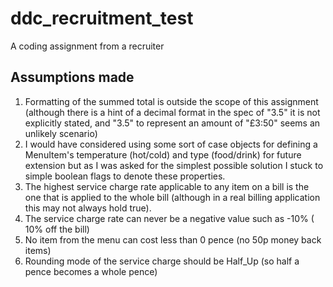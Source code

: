 # ddc_recruitment_test
A coding assignment from a recruiter 

## Assumptions made
1. Formatting of the summed total is outside the scope of this assignment 
(although there is a hint of a decimal format in the spec of "3.5" it is not explicitly stated, 
and "3.5" to represent an amount of "£3:50" seems an unlikely scenario)
1. I would have considered using some sort of case objects for defining a MenuItem's
temperature (hot/cold) and type (food/drink) for future extension but as I was asked for the simplest 
possible solution I stuck to simple boolean flags to denote these properties.
1. The highest service charge rate applicable to any item on a bill
is the one that is applied to the whole bill (although in a real billing application this may not
always hold true).
1. The service charge rate can never be a negative value such as -10% ( 10% off the bill)
1. No item from the menu can cost less than 0 pence (no 50p money back items)
1. Rounding mode of the service charge should be Half_Up (so half a pence becomes a whole pence)
